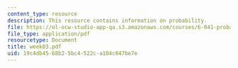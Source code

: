 ```yaml
---
content_type: resource
description: This resource contains information on probability.
file: https://ol-ocw-studio-app-qa.s3.amazonaws.com/courses/6-041-probabilistic-systems-analysis-and-applied-probability-spring-2006/19c4db4568b25bc4522ca104c047be7e_week03.pdf
file_type: application/pdf
resourcetype: Document
title: week03.pdf
uid: 19c4db45-68b2-5bc4-522c-a104c047be7e
---
```

